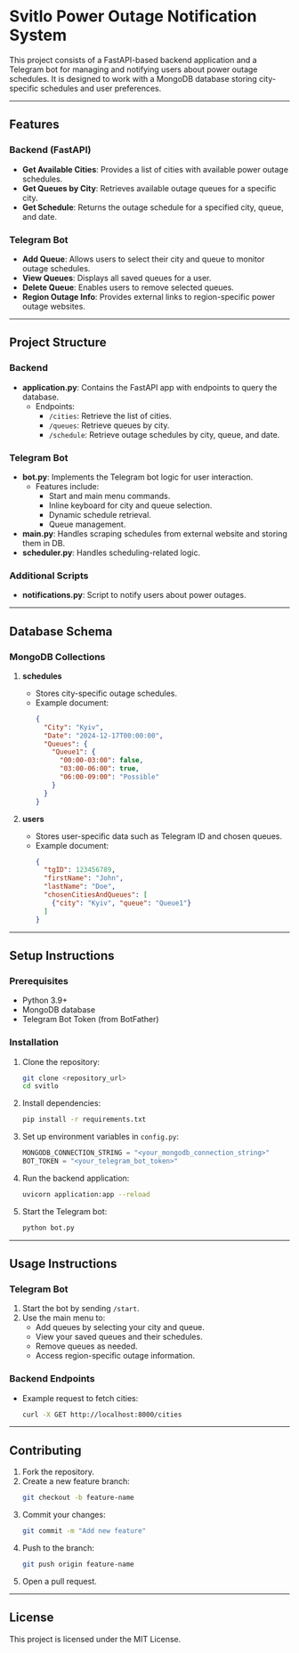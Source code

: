 
# Svitlo Power Outage Notification System

This project consists of a FastAPI-based backend application and a Telegram bot for managing and notifying users about power outage schedules. It is designed to work with a MongoDB database storing city-specific schedules and user preferences.

---

## Features

### Backend (FastAPI)

- **Get Available Cities**: Provides a list of cities with available power outage schedules.
- **Get Queues by City**: Retrieves available outage queues for a specific city.
- **Get Schedule**: Returns the outage schedule for a specified city, queue, and date.

### Telegram Bot

- **Add Queue**: Allows users to select their city and queue to monitor outage schedules.
- **View Queues**: Displays all saved queues for a user.
- **Delete Queue**: Enables users to remove selected queues.
- **Region Outage Info**: Provides external links to region-specific power outage websites.

---

## Project Structure

### Backend

- **application.py**: Contains the FastAPI app with endpoints to query the database.
  - Endpoints:
    - `/cities`: Retrieve the list of cities.
    - `/queues`: Retrieve queues by city.
    - `/schedule`: Retrieve outage schedules by city, queue, and date.

### Telegram Bot

- **bot.py**: Implements the Telegram bot logic for user interaction.
  - Features include:
    - Start and main menu commands.
    - Inline keyboard for city and queue selection.
    - Dynamic schedule retrieval.
    - Queue management.
- **main.py**: Handles scraping schedules from external website and storing them in DB.
- **scheduler.py**: Handles scheduling-related logic.

### Additional Scripts

- **notifications.py**: Script to notify users about power outages.

---

## Database Schema

### MongoDB Collections

1. **schedules**

   - Stores city-specific outage schedules.
   - Example document:
     ```json
     {
       "City": "Kyiv",
       "Date": "2024-12-17T00:00:00",
       "Queues": {
         "Queue1": {
           "00:00-03:00": false,
           "03:00-06:00": true,
           "06:00-09:00": "Possible"
         }
       }
     }
     ```

2. **users**

   - Stores user-specific data such as Telegram ID and chosen queues.
   - Example document:
     ```json
     {
       "tgID": 123456789,
       "firstName": "John",
       "lastName": "Doe",
       "chosenCitiesAndQueues": [
         {"city": "Kyiv", "queue": "Queue1"}
       ]
     }
     ```

---

## Setup Instructions

### Prerequisites

- Python 3.9+
- MongoDB database
- Telegram Bot Token (from BotFather)

### Installation

1. Clone the repository:
   ```bash
   git clone <repository_url>
   cd svitlo
   ```
2. Install dependencies:
   ```bash
   pip install -r requirements.txt
   ```
3. Set up environment variables in `config.py`:
   ```python
   MONGODB_CONNECTION_STRING = "<your_mongodb_connection_string>"
   BOT_TOKEN = "<your_telegram_bot_token>"
   ```
4. Run the backend application:
   ```bash
   uvicorn application:app --reload
   ```
5. Start the Telegram bot:
   ```bash
   python bot.py
   ```

---

## Usage Instructions

### Telegram Bot

1. Start the bot by sending `/start`.
2. Use the main menu to:
   - Add queues by selecting your city and queue.
   - View your saved queues and their schedules.
   - Remove queues as needed.
   - Access region-specific outage information.

### Backend Endpoints

- Example request to fetch cities:
  ```bash
  curl -X GET http://localhost:8000/cities
  ```

---

## Contributing

1. Fork the repository.
2. Create a new feature branch:
   ```bash
   git checkout -b feature-name
   ```
3. Commit your changes:
   ```bash
   git commit -m "Add new feature"
   ```
4. Push to the branch:
   ```bash
   git push origin feature-name
   ```
5. Open a pull request.

---

## License

This project is licensed under the MIT License.
